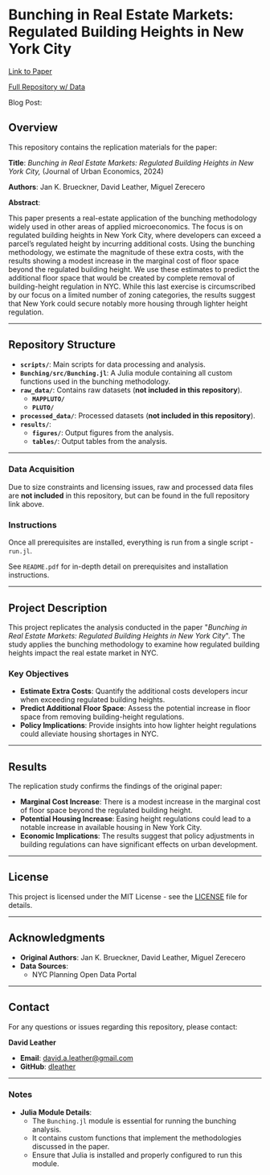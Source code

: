 # **Bunching in Real Estate Markets: Regulated Building Heights in New York City**

[Link to Paper](https://doi.org/10.1016/j.jue.2024.103683)

[Full Repository w/ Data](https://data.mendeley.com/datasets/3thdvcygww/1)

Blog Post:

## **Overview**

This repository contains the replication materials for the paper:

**Title**: *Bunching in Real Estate Markets: Regulated Building Heights in New York City,* (Journal of Urban Economics, 2024)

**Authors**: Jan K. Brueckner, David Leather, Miguel Zerecero

**Abstract**:

This paper presents a real-estate application of the bunching methodology widely used in other areas of applied microeconomics. The focus is on regulated building heights in New York City, where developers can exceed a parcel’s regulated height by incurring additional costs. Using the bunching methodology, we estimate the magnitude of these extra costs, with the results showing a modest increase in the marginal cost of floor space beyond the regulated building height. We use these estimates to predict the additional floor space that would be created by complete removal of building-height regulation in NYC. While this last exercise is circumscribed by our focus on a limited number of zoning categories, the results suggest that New York could secure notably more housing through lighter height regulation.

---

## **Repository Structure**

- **`scripts/`**: Main scripts for data processing and analysis.
- **`Bunching/src/Bunching.jl`**: A Julia module containing all custom functions used in the bunching methodology.
- **`raw_data/`**: Contains raw datasets (**not included in this repository**).
  - **`MAPPLUTO/`**
  - **`PLUTO/`**
- **`processed_data/`**: Processed datasets (**not included in this repository**).
- **`results/`**:
  - **`figures/`**: Output figures from the analysis.
  - **`tables/`**: Output tables from the analysis.

---

### **Data Acquisition**

Due to size constraints and licensing issues, raw and processed data files are **not included** in this repository, but can be found in the full repository link above.

### **Instructions**

Once all prerequisites are installed, everything is run from a single script - `run.jl`.

See `README.pdf` for in-depth detail on prerequisites and installation instructions.

---

## **Project Description**

This project replicates the analysis conducted in the paper "*Bunching in Real Estate Markets: Regulated Building Heights in New York City*". The study applies the bunching methodology to examine how regulated building heights impact the real estate market in NYC.

### **Key Objectives**

- **Estimate Extra Costs**: Quantify the additional costs developers incur when exceeding regulated building heights.
- **Predict Additional Floor Space**: Assess the potential increase in floor space from removing building-height regulations.
- **Policy Implications**: Provide insights into how lighter height regulations could alleviate housing shortages in NYC.

---

## **Results**

The replication study confirms the findings of the original paper:

- **Marginal Cost Increase**: There is a modest increase in the marginal cost of floor space beyond the regulated building height.
- **Potential Housing Increase**: Easing height regulations could lead to a notable increase in available housing in New York City.
- **Economic Implications**: The results suggest that policy adjustments in building regulations can have significant effects on urban development.

---

## **License**

This project is licensed under the MIT License - see the [LICENSE](LICENSE) file for details.

---

## **Acknowledgments**

- **Original Authors**: Jan K. Brueckner, David Leather, Miguel Zerecero
- **Data Sources**:
  - NYC Planning Open Data Portal

---

## **Contact**

For any questions or issues regarding this repository, please contact:

**David Leather**

- **Email**: [david.a.leather@gmail.com](mailto:david.a.leather@gmail.com)
- **GitHub**: [dleather](https://github.com/dleather)

---

### **Notes**

- **Julia Module Details**:
  - The `Bunching.jl` module is essential for running the bunching analysis.
  - It contains custom functions that implement the methodologies discussed in the paper.
  - Ensure that Julia is installed and properly configured to run this module.
